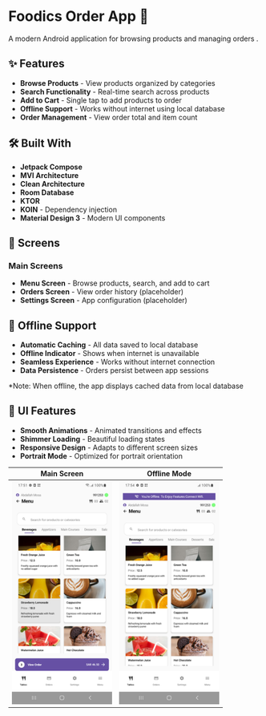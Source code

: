 # Foodics Order App 🍕

A modern Android application for browsing products and managing orders .

## ✨ Features

- **Browse Products** - View products organized by categories
- **Search Functionality** - Real-time search across products
- **Add to Cart** - Single tap to add products to order
- **Offline Support** - Works without internet using local database
- **Order Management** - View order total and item count

## 🛠️ Built With

- **Jetpack Compose** 
- **MVI Architecture**
- **Clean Architecture** 
- **Room Database** 
- **KTOR** 
- **KOIN** - Dependency injection
- **Material Design 3** - Modern UI components

## 📱 Screens

### Main Screens
- **Menu Screen** - Browse products, search, and add to cart
- **Orders Screen** - View order history (placeholder)
- **Settings Screen** - App configuration (placeholder)

## 🔄 Offline Support

- **Automatic Caching** - All data saved to local database
- **Offline Indicator** - Shows when internet is unavailable
- **Seamless Experience** - Works without internet connection
- **Data Persistence** - Orders persist between app sessions

*Note: When offline, the app displays cached data from local database

## 🎨 UI Features

- **Smooth Animations** - Animated transitions and effects
- **Shimmer Loading** - Beautiful loading states
- **Responsive Design** - Adapts to different screen sizes
- **Portrait Mode** - Optimized for portrait orientation


| Main Screen  | Offline Mode |
|-------------|-------------|
| <img src="home_screen.png" width="200"> |  <img src="offline_screen.png" width="200"> |

